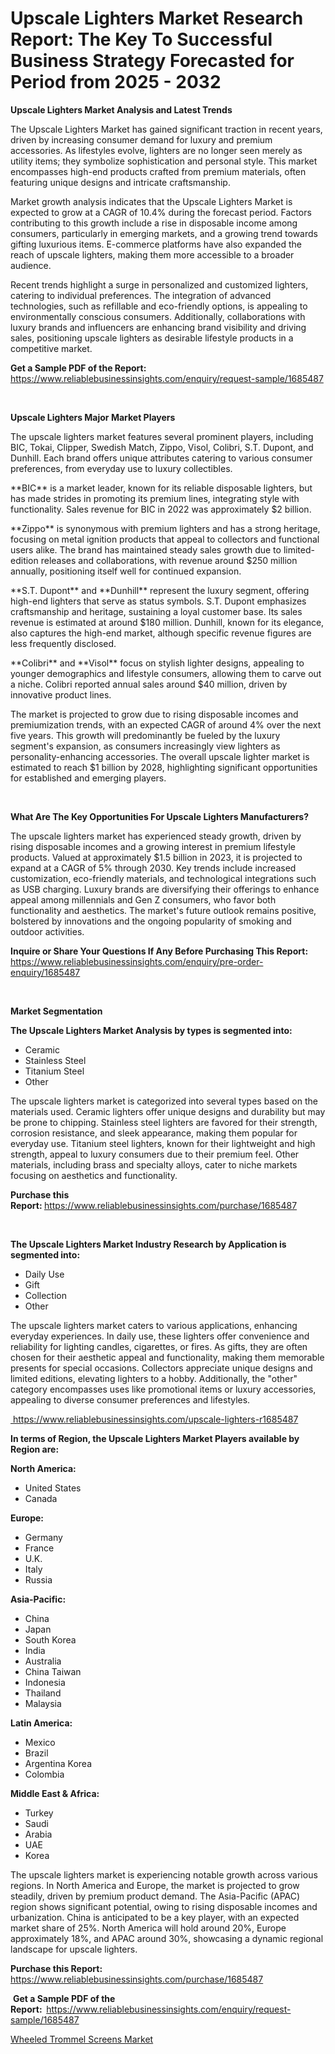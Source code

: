 <p><h1>Upscale Lighters Market Research Report: The Key To Successful Business Strategy Forecasted for Period from 2025 - 2032</h1></p><p><strong>Upscale Lighters Market Analysis and Latest Trends</strong></p>
<p><p>The Upscale Lighters Market has gained significant traction in recent years, driven by increasing consumer demand for luxury and premium accessories. As lifestyles evolve, lighters are no longer seen merely as utility items; they symbolize sophistication and personal style. This market encompasses high-end products crafted from premium materials, often featuring unique designs and intricate craftsmanship.</p><p>Market growth analysis indicates that the Upscale Lighters Market is expected to grow at a CAGR of 10.4% during the forecast period. Factors contributing to this growth include a rise in disposable income among consumers, particularly in emerging markets, and a growing trend towards gifting luxurious items. E-commerce platforms have also expanded the reach of upscale lighters, making them more accessible to a broader audience.</p><p>Recent trends highlight a surge in personalized and customized lighters, catering to individual preferences. The integration of advanced technologies, such as refillable and eco-friendly options, is appealing to environmentally conscious consumers. Additionally, collaborations with luxury brands and influencers are enhancing brand visibility and driving sales, positioning upscale lighters as desirable lifestyle products in a competitive market.</p></p>
<p><strong>Get a Sample PDF of the Report:&nbsp;</strong> <a href="https://www.reliablebusinessinsights.com/enquiry/request-sample/1685487?utm_campaign=3288&utm_medium=2&utm_source=Github&utm_content=ia&utm_term=24032025&utm_id=upscale-lighters">https://www.reliablebusinessinsights.com/enquiry/request-sample/1685487</a></p>
<p>&nbsp;</p>
<p><strong>Upscale Lighters Major Market Players</strong></p>
<p><p>The upscale lighters market features several prominent players, including BIC, Tokai, Clipper, Swedish Match, Zippo, Visol, Colibri, S.T. Dupont, and Dunhill. Each brand offers unique attributes catering to various consumer preferences, from everyday use to luxury collectibles.</p><p>**BIC** is a market leader, known for its reliable disposable lighters, but has made strides in promoting its premium lines, integrating style with functionality. Sales revenue for BIC in 2022 was approximately $2 billion.  </p><p>**Zippo** is synonymous with premium lighters and has a strong heritage, focusing on metal ignition products that appeal to collectors and functional users alike. The brand has maintained steady sales growth due to limited-edition releases and collaborations, with revenue around $250 million annually, positioning itself well for continued expansion.</p><p>**S.T. Dupont** and **Dunhill** represent the luxury segment, offering high-end lighters that serve as status symbols. S.T. Dupont emphasizes craftsmanship and heritage, sustaining a loyal customer base. Its sales revenue is estimated at around $180 million. Dunhill, known for its elegance, also captures the high-end market, although specific revenue figures are less frequently disclosed.</p><p>**Colibri** and **Visol** focus on stylish lighter designs, appealing to younger demographics and lifestyle consumers, allowing them to carve out a niche. Colibri reported annual sales around $40 million, driven by innovative product lines. </p><p>The market is projected to grow due to rising disposable incomes and premiumization trends, with an expected CAGR of around 4% over the next five years. This growth will predominantly be fueled by the luxury segment's expansion, as consumers increasingly view lighters as personality-enhancing accessories. The overall upscale lighter market is estimated to reach $1 billion by 2028, highlighting significant opportunities for established and emerging players.</p></p>
<p>&nbsp;</p>
<p><strong>What Are The Key Opportunities For Upscale Lighters Manufacturers?</strong></p>
<p><p>The upscale lighters market has experienced steady growth, driven by rising disposable incomes and a growing interest in premium lifestyle products. Valued at approximately $1.5 billion in 2023, it is projected to expand at a CAGR of 5% through 2030. Key trends include increased customization, eco-friendly materials, and technological integrations such as USB charging. Luxury brands are diversifying their offerings to enhance appeal among millennials and Gen Z consumers, who favor both functionality and aesthetics. The market's future outlook remains positive, bolstered by innovations and the ongoing popularity of smoking and outdoor activities.</p></p>
<p><strong>Inquire or Share Your Questions If Any Before Purchasing This Report:</strong> <a href="https://www.reliablebusinessinsights.com/enquiry/pre-order-enquiry/1685487?utm_campaign=3288&utm_medium=2&utm_source=Github&utm_content=ia&utm_term=24032025&utm_id=upscale-lighters">https://www.reliablebusinessinsights.com/enquiry/pre-order-enquiry/1685487</a></p>
<p>&nbsp;</p>
<p><strong>Market Segmentation</strong></p>
<p><strong>The Upscale Lighters Market Analysis by types is segmented into:</strong></p>
<p><ul><li>Ceramic</li><li>Stainless Steel</li><li>Titanium Steel</li><li>Other</li></ul></p>
<p><p>The upscale lighters market is categorized into several types based on the materials used. Ceramic lighters offer unique designs and durability but may be prone to chipping. Stainless steel lighters are favored for their strength, corrosion resistance, and sleek appearance, making them popular for everyday use. Titanium steel lighters, known for their lightweight and high strength, appeal to luxury consumers due to their premium feel. Other materials, including brass and specialty alloys, cater to niche markets focusing on aesthetics and functionality.</p></p>
<p><strong>Purchase this Report:&nbsp;</strong><a href="https://www.reliablebusinessinsights.com/purchase/1685487?utm_campaign=3288&utm_medium=2&utm_source=Github&utm_content=ia&utm_term=24032025&utm_id=upscale-lighters">https://www.reliablebusinessinsights.com/purchase/1685487</a></p>
<p>&nbsp;</p>
<p><strong>The Upscale Lighters Market Industry Research by Application is segmented into:</strong></p>
<p><ul><li>Daily Use</li><li>Gift</li><li>Collection</li><li>Other</li></ul></p>
<p><p>The upscale lighters market caters to various applications, enhancing everyday experiences. In daily use, these lighters offer convenience and reliability for lighting candles, cigarettes, or fires. As gifts, they are often chosen for their aesthetic appeal and functionality, making them memorable presents for special occasions. Collectors appreciate unique designs and limited editions, elevating lighters to a hobby. Additionally, the "other" category encompasses uses like promotional items or luxury accessories, appealing to diverse consumer preferences and lifestyles.</p></p>
<p><a href="https://www.reliablebusinessinsights.com/upscale-lighters-r1685487?utm_campaign=3288&utm_medium=2&utm_source=Github&utm_content=ia&utm_term=24032025&utm_id=upscale-lighters">&nbsp;https://www.reliablebusinessinsights.com/upscale-lighters-r1685487</a></p>
<p><strong>In terms of Region, the Upscale Lighters Market Players available by Region are:</strong></p>
<p>
    <p> <strong> North America: </strong>
        <ul>
            <li>United States</li>
            <li>Canada</li>
        </ul>
        </p> 
    <p> <strong> Europe: </strong>
        <ul>
            <li>Germany</li>
            <li>France</li>
            <li>U.K.</li>
            <li>Italy</li>
            <li>Russia</li>
        </ul>
        </p> 
    <p> <strong> Asia-Pacific: </strong>
        <ul>
            <li>China</li>
            <li>Japan</li>
            <li>South Korea</li>
            <li>India</li>
            <li>Australia</li>
            <li>China Taiwan</li>
            <li>Indonesia</li>
            <li>Thailand</li>
            <li>Malaysia</li>
        </ul>
        </p> 
    <p> <strong> Latin America: </strong>
        <ul>
            <li>Mexico</li>
            <li>Brazil</li>
            <li>Argentina Korea</li>
            <li>Colombia</li>
        </ul>
        </p> 
    <p> <strong> Middle East & Africa: </strong>
        <ul>
            <li>Turkey</li>
            <li>Saudi</li>
            <li>Arabia</li>
            <li>UAE</li>
            <li>Korea</li>
        </ul>
    </p>
    </p>
<p><p>The upscale lighters market is experiencing notable growth across various regions. In North America and Europe, the market is projected to grow steadily, driven by premium product demand. The Asia-Pacific (APAC) region shows significant potential, owing to rising disposable incomes and urbanization. China is anticipated to be a key player, with an expected market share of 25%. North America will hold around 20%, Europe approximately 18%, and APAC around 30%, showcasing a dynamic regional landscape for upscale lighters.</p></p>
<p><strong>Purchase this Report: </strong><a href="https://www.reliablebusinessinsights.com/purchase/1685487?utm_campaign=3288&utm_medium=2&utm_source=Github&utm_content=ia&utm_term=24032025&utm_id=upscale-lighters">https://www.reliablebusinessinsights.com/purchase/1685487</a></p>
<p>&nbsp;<strong>Get a Sample PDF of the Report:&nbsp;&nbsp;</strong><a href="https://www.reliablebusinessinsights.com/enquiry/request-sample/1685487?utm_campaign=3288&utm_medium=2&utm_source=Github&utm_content=ia&utm_term=24032025&utm_id=upscale-lighters">https://www.reliablebusinessinsights.com/enquiry/request-sample/1685487</a></p>
<p><strong></strong></p>
<p><p><a href="https://github.com/suzorfazlikb/Market-Research-Report-List-1/blob/main/wheeled-trommel-screens-market.md?utm_campaign=3288&utm_medium=2&utm_source=Github&utm_content=ia&utm_term=24032025&utm_id=upscale-lighters">Wheeled Trommel Screens Market</a></p></p>